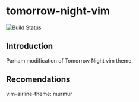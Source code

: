 # tomorrow-night-vim
[![Build Status](https://travis-ci.org/1995parham/tomorrow-night-vim.svg?branch=master)](https://travis-ci.org/1995parham/tomorrow-night-vim)
## Introduction
Parham modification of Tomorrow Night vim theme.

## Recomendations
vim-airline-theme: murmur
